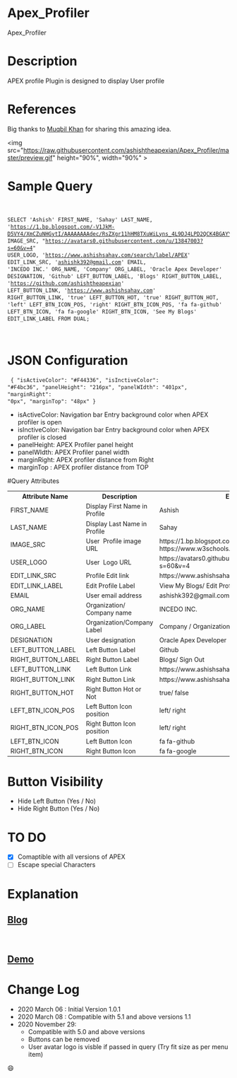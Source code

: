 # Apex_Profiler
Apex_Profiler
# Description 
APEX profile Plugin is designed to display User profile
# References 
Big thanks to <a href="https://oracle-apex5.blogspot.com/2017/10/apex-builder-profil-menu.html">Muqbil Khan</a> for sharing this amazing idea.

<img src="https://raw.githubusercontent.com/ashishtheapexian/Apex_Profiler/master/preview.gif" height="90%", width="90%" >

# Sample Query
<code> <pre>SELECT
  'Ashish' FIRST_NAME,
  'Sahay' LAST_NAME,
  'https://1.bp.blogspot.com/-V1JkM-D5VY4/XmCZuNHGytI/AAAAAAAAdec/RsZXgr11hHM8TXuWiLyns_4L9DJ4LPD2QCK4BGAYYCw/s113/0%253Fe%253D1586390400%2526v%253Dbeta%2526t%253DrDhapAPOdu3qco8WpAs1kTxVPf0533bNvx92guVCyVw' IMAGE_SRC,
  "https://avatars0.githubusercontent.com/u/13847003?s=60&v=4" USER_LOGO,
  'https://www.ashishsahay.com/search/label/APEX' EDIT_LINK_SRC,
  'ashishk392@gmail.com' EMAIL,
  'INCEDO INC.' ORG_NAME,
  'Company' ORG_LABEL,
  'Oracle Apex Developer' DESIGNATION,
  'Github' LEFT_BUTTON_LABEL,
  'Blogs' RIGHT_BUTTON_LABEL,
  'https://github.com/ashishtheapexian' LEFT_BUTTON_LINK,
  'https://www.ashishsahay.com' RIGHT_BUTTON_LINK,
  'true' LEFT_BUTTON_HOT,
  'true' RIGHT_BUTTON_HOT,
  'left' LEFT_BTN_ICON_POS,
  'right' RIGHT_BTN_ICON_POS,
  'fa fa-github' LEFT_BTN_ICON,
  'fa fa-google' RIGHT_BTN_ICON,
  'See My Blogs' EDIT_LINK_LABEL
FROM DUAL;</pre>
</code>


# JSON Configuration

<code><pre>
{
	"isActiveColor": "#F44336",
	"isInctiveColor": "#F4bc36",
	"panelHeight": "216px",
	"panelWIdth": "401px",
	"marginRight": "0px",
	"marginTop": "48px"
}
</pre></code>
<ul>
<li>isActiveColor: Navigation bar Entry background color when APEX profiler is open  </li>
<li>isInctiveColor: Navigation bar Entry background color when APEX profiler is closed</li>
<li>panelHeight: APEX Profiler panel height</li>
<li>panelWIdth: APEX Profiler panel width</li>
<li>marginRight: APEX profiler distance from Right</li>
<li>marginTop : APEX profiler distance from TOP</li>
</ul>


#Query Attributes

<table>
<tbody>
<tr>
 <th>Attribute Name</th>
 <th>Description</th>  
 <th>Example</th>  
</tr>
<tr>
 <td>FIRST_NAME</td>
 <td>Display First Name in Profile</td> 
 <td>Ashish</td> 
</tr>
<tr>
 <td>LAST_NAME</td>
 <td>Display Last Name in Profile</td> 
 <td>Sahay</td> 
</tr>
<tr>
 <td>IMAGE_SRC</td>
 <td>User&nbsp; Profile image URL</td> 
 <td>https://1.bp.blogspot.com/-V1JkM-https://www.w3schools.com/howto/img_avatar.png</td> 
</tr>
<tr>
 <td>USER_LOGO</td>
 <td>User&nbsp; Logo URL</td> 
 <td>https://avatars0.githubusercontent.com/u/13847003?s=60&v=4</td> 
</tr>
<tr>
 <td>EDIT_LINK_SRC</td>
 <td>Profile Edit link</td> 
 <td>https://www.ashishsahay.com/search/label/APEX</td> 
</tr>
<tr>
 <td>EDIT_LINK_LABEL</td>
 <td>Edit Profile Label</td> 
 <td>View My Blogs/ Edit Profile</td>
</tr>
<tr>
 <td>EMAIL</td>
 <td>User email address</td> 
 <td>ashishk392@gmail.com</td>
</tr>
<tr>
 <td>ORG_NAME</td>
 <td>Organization/ Company name</td> 
 <td>INCEDO INC.</td> 
</tr>
<tr>
 <td>ORG_LABEL</td>
 <td>Organization/Company Label</td> 
 <td>Company / Organization/ Country</td> 
</tr>
<tr>
 <td>DESIGNATION</td>
 <td>User designation</td> 
 <td>Oracle Apex Developer</td> 
</tr>
<tr>
 <td>LEFT_BUTTON_LABEL</td>
 <td>Left Button Label</td> 
 <td>Github</td> 
</tr>
<tr>
 <td>RIGHT_BUTTON_LABEL</td>
 <td>Right Button Label&nbsp;</td> 
 <td>Blogs/ Sign Out</td> 
</tr>
<tr>
 <td>LEFT_BUTTON_LINK</td>
 <td>Left Button Link</td> 
 <td>https://www.ashishsahay.com</td> 
</tr>
<tr>
 <td>RIGHT_BUTTON_LINK</td>
 <td>Right Button Link</td> 
 <td>https://www.ashishsahay.com</td> 
</tr>
<tr>
 <td>RIGHT_BUTTON_HOT</td>
 <td>Right Button Hot or Not</td> 
 <td>true/ false</td> 
</tr>
<tr>
 <td>LEFT_BTN_ICON_POS</td>
 <td>Left Button Icon position</td> 
 <td>left/ right</td> 
</tr>
<tr>
 <td>RIGHT_BTN_ICON_POS</td>
 <td>Right Button Icon position&nbsp;</td> 
 <td>left/ right</td> 
</tr>
<tr>
 <td>LEFT_BTN_ICON</td>
 <td>Left Button Icon</td> 
 <td>fa fa-github</td> 
</tr>
<tr>
 <td>RIGHT_BTN_ICON</td>
 <td>Right Button Icon</td> 
 <td>fa fa-google</td> 
</tr>
</tbody></table>

# Button Visibility
* Hide Left Button (Yes / No)
* Hide Right Button (Yes / No)

# TO DO
- [x] Comaptible with all versions of APEX
- [ ] Escape special Characters

# Explanation
<h2><a href="https://www.ashishsahay.com/2020/03/apex-user-profiler.html"> Blog</a></h2>
</br>
<h2><a href="https://apex.oracle.com/pls/apex/f?p=93690:10:702064819366086::NO:::">Demo</a></h2>


# Change Log
  * 2020 March 06   :  Initial Version 1.0.1</li>
  * 2020 March 08   :  Compatible with 5.1 and above versions 1.1</li>
  * 2020 November 29:
  	* Compatible with 5.0 and above versions 
  	* Buttons can be removed
	* User avatar logo is visble if passed in query (Try fit size as per menu item) 

:smile:
